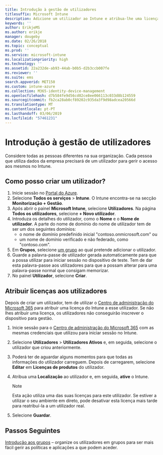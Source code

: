 ```yaml
---
title: Introdução à gestão de utilizadores
titlesuffix: Microsoft Intune
description: Adicione um utilizador ao Intune e atribua-lhe uma licença para que possa aceder aos recursos da empresa em dispositivos móveis.
keywords: ''
author: ErikjeMS
ms.author: erikje
manager: dougeby
ms.date: 02/26/2018
ms.topic: conceptual
ms.prod: ''
ms.service: microsoft-intune
ms.localizationpriority: high
ms.technology: ''
ms.assetid: 22a232de-ab93-44ab-b0b5-d2b3ccb007fe
ms.reviewer: ''
ms.suite: ems
search.appverid: MET150
ms.custom: intune-azure
ms.collection: M365-identity-device-management
ms.openlocfilehash: d7b584fe9d56cd02ce8ee066113c033d8b124559
ms.sourcegitcommit: fb2ca28ab0cf89202c935da3f9d98adcea20566d
ms.translationtype: MT
ms.contentlocale: pt-PT
ms.lasthandoff: 03/06/2019
ms.locfileid: "57461231"
---
```

# <a name="get-started-managing-users"></a>Introdução à gestão de utilizadores

Considere todas as pessoas diferentes na sua organização. Cada pessoa que utiliza dados da empresa precisará de um utilizador para gerir o acesso aos mesmos no Intune.

## <a name="how-do-i-create-a-user"></a>Como posso criar um utilizador?

1. Inicie sessão no [Portal do Azure](https://portal.azure.com).
2. Selecione **Todos os serviços** > **Intune**. O Intune encontra-se na secção **Monitorização + Gestão**.
3. Após abrir o painel **Microsoft Intune**, selecione **Utilizadores**. Na página **Todos os utilizadores**, selecione **+ Novo utilizador**.
4. Introduza os detalhes do utilizador, como o **Nome** e o **Nome de utilizador**. A parte do nome de domínio do nome de utilizador tem de ser um dos seguintes domínios:
    - o nome de domínio predefinido inicial "contoso.onmicrosoft.com" ou
    - um nome de domínio verificado e não federado, como "contoso.com".
5. Em **Grupos**, selecione [um grupo](get-started-groups.md) ao qual pretende adicionar o utilizador.
6. Guarde a palavra-passe de utilizador gerada automaticamente para que a possa utilizar para iniciar sessão no dispositivo de teste. Tem de dar esta palavra-passe aos utilizadores para que a possam alterar para uma palavra-passe normal que consigam memorizar.
7. No painel **Utilizador**, selecione **Criar**.

## <a name="assigning-licenses-to-users"></a>Atribuir licenças aos utilizadores

Depois de criar um utilizador, tem de utilizar o [Centro de administração do Microsoft 365](http://go.microsoft.com/fwlink/p/?LinkId=698854) para atribuir uma licença do Intune a esse utilizador. Se não lhes atribuir uma licença, os utilizadores não conseguirão inscrever o dispositivo para gestão.

1. Inicie sessão para o [Centro de administração do Microsoft 365](http://go.microsoft.com/fwlink/p/?LinkId=698854) com as mesmas credenciais que utilizou para iniciar sessão no Intune.
2. Selecione **Utilizadores** > **Utilizadores Ativos** e, em seguida, selecione o utilizador que criou anteriormente.
3. Poderá ter de aguardar alguns momentos para que todas as informações do utilizador carreguem. Depois de carregarem, selecione **Editar** em **Licenças de produtos** do utilizador.
4. Atribua uma **Localização** ao utilizador e, em seguida, **ative** o Intune.

   > [!NOTE]
   > Esta ação utiliza uma das suas licenças para este utilizador. Se estiver a utilizar o seu ambiente em direto, pode desativar esta licença mais tarde para reatribuí-la a um utilizador real.

5. Selecione **Guardar**.

## <a name="next-steps"></a>Passos Seguintes

[Introdução aos grupos](get-started-groups.md) – organize os utilizadores em grupos para ser mais fácil gerir as políticas e aplicações a que podem aceder.
